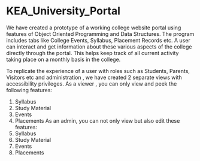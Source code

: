 # KEA_University_Portal

We have created a prototype of a working college website portal using features of Object Oriented Programming and Data Structures. The program includes tabs like College Events, Syllabus, Placement Records etc. A user can interact and get information about these various aspects of the college directly through the portal. This helps keep track of all current activity taking place on a monthly basis in the college.

To replicate the experience of a user with roles such as Students, Parents, Visitors etc and
administration , we have created 2 separate views with accessibility privileges.
As a viewer , you can only view and peek the following features:
1. Syllabus
2. Study Material
3. Events
4. Placements
As an admin, you can not only view but also edit these features:
1. Syllabus
2. Study Material
3. Events
4. Placements
